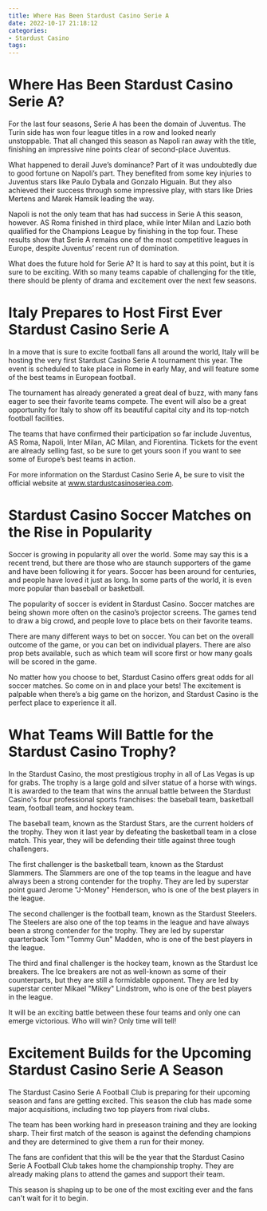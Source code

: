```yaml
---
title: Where Has Been Stardust Casino Serie A
date: 2022-10-17 21:18:12
categories:
- Stardust Casino
tags:
---
```



#  Where Has Been Stardust Casino Serie A?

For the last four seasons, Serie A has been the domain of Juventus. The Turin side has won four league titles in a row and looked nearly unstoppable. That all changed this season as Napoli ran away with the title, finishing an impressive nine points clear of second-place Juventus.

What happened to derail Juve’s dominance? Part of it was undoubtedly due to good fortune on Napoli’s part. They benefited from some key injuries to Juventus stars like Paulo Dybala and Gonzalo Higuain. But they also achieved their success through some impressive play, with stars like Dries Mertens and Marek Hamsik leading the way.

Napoli is not the only team that has had success in Serie A this season, however. AS Roma finished in third place, while Inter Milan and Lazio both qualified for the Champions League by finishing in the top four. These results show that Serie A remains one of the most competitive leagues in Europe, despite Juventus’ recent run of domination.

What does the future hold for Serie A? It is hard to say at this point, but it is sure to be exciting. With so many teams capable of challenging for the title, there should be plenty of drama and excitement over the next few seasons.

#  Italy Prepares to Host First Ever Stardust Casino Serie A

In a move that is sure to excite football fans all around the world, Italy will be hosting the very first Stardust Casino Serie A tournament this year. The event is scheduled to take place in Rome in early May, and will feature some of the best teams in European football.

The tournament has already generated a great deal of buzz, with many fans eager to see their favorite teams compete. The event will also be a great opportunity for Italy to show off its beautiful capital city and its top-notch football facilities.

The teams that have confirmed their participation so far include Juventus, AS Roma, Napoli, Inter Milan, AC Milan, and Fiorentina. Tickets for the event are already selling fast, so be sure to get yours soon if you want to see some of Europe’s best teams in action.

For more information on the Stardust Casino Serie A, be sure to visit the official website at www.stardustcasinoseriea.com.

#  Stardust Casino Soccer Matches on the Rise in Popularity 

Soccer is growing in popularity all over the world. Some may say this is a recent trend, but there are those who are staunch supporters of the game and have been following it for years. Soccer has been around for centuries, and people have loved it just as long. In some parts of the world, it is even more popular than baseball or basketball.

The popularity of soccer is evident in Stardust Casino. Soccer matches are being shown more often on the casino’s projector screens. The games tend to draw a big crowd, and people love to place bets on their favorite teams.

There are many different ways to bet on soccer. You can bet on the overall outcome of the game, or you can bet on individual players. There are also prop bets available, such as which team will score first or how many goals will be scored in the game.

No matter how you choose to bet, Stardust Casino offers great odds for all soccer matches. So come on in and place your bets! The excitement is palpable when there’s a big game on the horizon, and Stardust Casino is the perfect place to experience it all.

#  What Teams Will Battle for the Stardust Casino Trophy? 

In the Stardust Casino, the most prestigious trophy in all of Las Vegas is up for grabs. The trophy is a large gold and silver statue of a horse with wings. It is awarded to the team that wins the annual battle between the Stardust Casino's four professional sports franchises: the baseball team, basketball team, football team, and hockey team.

The baseball team, known as the Stardust Stars, are the current holders of the trophy. They won it last year by defeating the basketball team in a close match. This year, they will be defending their title against three tough challengers.

The first challenger is the basketball team, known as the Stardust Slammers. The Slammers are one of the top teams in the league and have always been a strong contender for the trophy. They are led by superstar point guard Jerome "J-Money" Henderson, who is one of the best players in the league.

The second challenger is the football team, known as the Stardust Steelers. The Steelers are also one of the top teams in the league and have always been a strong contender for the trophy. They are led by superstar quarterback Tom "Tommy Gun" Madden, who is one of the best players in the league.

The third and final challenger is the hockey team, known as the Stardust Ice breakers. The Ice breakers are not as well-known as some of their counterparts, but they are still a formidable opponent. They are led by superstar center Mikael "Mikey" Lindstrom, who is one of the best players in the league.

It will be an exciting battle between these four teams and only one can emerge victorious. Who will win? Only time will tell!

#  Excitement Builds for the Upcoming Stardust Casino Serie A Season

The Stardust Casino Serie A Football Club is preparing for their upcoming season and fans are getting excited. This season the club has made some major acquisitions, including two top players from rival clubs.

The team has been working hard in preseason training and they are looking sharp. Their first match of the season is against the defending champions and they are determined to give them a run for their money.

The fans are confident that this will be the year that the Stardust Casino Serie A Football Club takes home the championship trophy. They are already making plans to attend the games and support their team.

This season is shaping up to be one of the most exciting ever and the fans can't wait for it to begin.